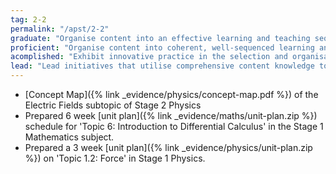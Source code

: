 ```yaml
---
tag: 2-2
permalink: "/apst/2-2"
graduate: "Organise content into an effective learning and teaching sequence."
proficient: "Organise content into coherent, well-sequenced learning and teaching programs."
acomplished: "Exhibit innovative practice in the selection and organisation of content and delivery of learning and teaching programs."
lead: "Lead initiatives that utilise comprehensive content knowledge to improve the selection and sequencing of content into coherently organised learning and teaching programs"
---
```

* [Concept Map]({% link _evidence/physics/concept-map.pdf %}) of the Electric Fields subtopic of Stage 2 Physics
* Prepared 6 week [unit plan]({% link _evidence/maths/unit-plan.zip %}) schedule for 'Topic 6: Introduction to Differential Calculus' in the Stage 1 Mathematics subject.
* Prepared a 3 week [unit plan]({% link _evidence/physics/unit-plan.zip %}) on 'Topic 1.2: Force' in Stage 1 Physics.
